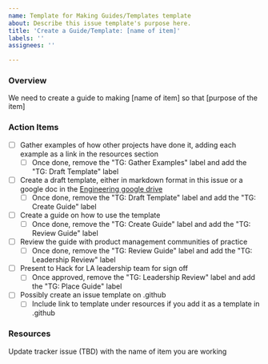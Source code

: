 ```yaml
---
name: Template for Making Guides/Templates template
about: Describe this issue template's purpose here.
title: 'Create a Guide/Template: [name of item]'
labels: ''
assignees: ''

---
```


### Overview
We need to create a guide to making [name of item] so that [purpose of the item]

### Action Items
- [ ] Gather examples of how other projects have done it, adding each example as a link in the resources section
   - [ ] Once done, remove the "TG: Gather Examples" label and add the "TG: Draft Template" label
- [ ] Create a draft template, either in markdown format in this issue or a google doc in the [Engineering google drive](https://drive.google.com/drive/u/0/folders/1xWllQli2wUSsRF9OaSQBBQ1vaY7kRkAT)
    - [ ] Once done, remove the "TG: Draft Template" label and add the "TG: Create Guide" label
- [ ] Create a guide on how to use the template 
   - [ ] Once done, remove the "TG: Create Guide" label and add the "TG: Review Guide" label
- [ ] Review the guide with product management communities of practice
   - [ ] Once done, remove the "TG: Review Guide" label and add the "TG: Leadership Review" label
- [ ] Present to Hack for LA leadership team for sign off
   - [ ] Once approved, remove the "TG: Leadership Review" label and add the "TG: Place Guide" label
- [ ] Possibly create an issue template on .github 
   - [ ] Include link to template under resources if you add it as a template in .github

### Resources
Update tracker issue (TBD) with the name of item you are working

